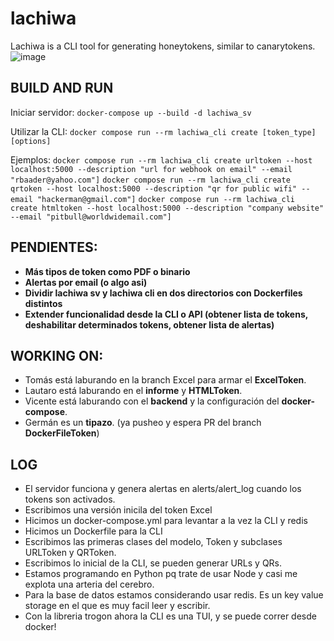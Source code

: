 # lachiwa
Lachiwa is a CLI tool for generating honeytokens, similar to canarytokens.
![image](https://github.com/vicentevieytes/lachiwa/assets/73846744/48ced5f0-e025-4a0e-9482-da2fc104279f)


## BUILD AND RUN

Iniciar servidor:
```docker-compose up --build -d lachiwa_sv```

Utilizar la CLI:
```docker compose run --rm lachiwa_cli create [token_type] [options]```

Ejemplos:
```docker compose run --rm lachiwa_cli create urltoken --host localhost:5000 --description "url for webhook on email" --email "rbaader@yahoo.com"]```
```docker compose run --rm lachiwa_cli create qrtoken --host localhost:5000 --description "qr for public wifi" --email "hackerman@gmail.com"]```
```docker compose run --rm lachiwa_cli create htmltoken --host localhost:5000 --description "company website" --email "pitbull@worldwidemail.com"]```


## PENDIENTES:
- **Más tipos de token como PDF o binario**
- **Alertas por email (o algo asi)**
- **Dividir lachiwa sv y lachiwa cli en dos directorios con Dockerfiles distintos**
- **Extender funcionalidad desde la CLI o API (obtener lista de tokens, deshabilitar determinados tokens, obtener lista de alertas)**

## WORKING ON:
- Tomás está laburando en la branch Excel para armar el **ExcelToken**.
- Lautaro está laburando en el **informe** y **HTMLToken**.
- Vicente está laburando con el **backend** y la configuración del **docker-compose**.
- Germán es un **tipazo**. (ya pusheo y espera PR del branch  **DockerFileToken**)

## LOG
- El servidor funciona y genera alertas en alerts/alert_log cuando los tokens son activados.
- Escribimos una versión inicila del token Excel
- Hicimos un docker-compose.yml para levantar a la vez la CLI y redis
- Hicimos un Dockerfile para la CLI 
- Escribimos las primeras clases del modelo, Token y subclases URLToken y QRToken.
- Escribimos lo inicial de la CLI, se pueden generar URLs y QRs. 
- Estamos programando en Python pq trate de usar Node y casi me explota una arteria del cerebro.
- Para la base de datos estamos considerando usar redis. Es un key value storage en el que es muy facil leer y escribir.
- Con la libreria trogon ahora la CLI es una TUI, y se puede correr desde docker!

